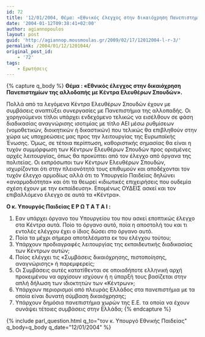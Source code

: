 ```yaml
---
id: 72
title: '12/01/2004, Θέμα: «Εθνικός έλεγχος στην δικαιόχρηση Πανεπιστημίων της αλλοδαπής με Κέντρα Ελευθέρων Σπουδών».'
date: '2004-01-12T09:38:41+02:00'
author: agiannopoulos
layout: post
guid: 'http://agiannop.mousmoulas.gr/2009/02/17/12012004-l-r-3/'
permalink: /2004/01/12/1201044/
original_post_id:
    - '72'
tags:
    - Ερωτήσεις
---
```


{% capture q_body %}
**Θέμα : «Εθνικός έλεγχος στην δικαιόχρηση Πανεπιστημίων της αλλοδαπής με Κέντρα Ελευθέρων Σπουδών».**

Πολλά από τα λεγόμενα Κέντρα Ελευθέρων Σπουδών έχουν με συμβάσεις αναπτύξει συνεργασίες με Πανεπιστήμια της αλλοπαδής. Οι χορηγούμενοι τίτλοι υπάρχει ενδεχόμενο τελικώς να εισέλθουν σε φάση διαδικασίας αναγνώρισης ισοτιμίας με τίτλο ΑΕΙ μέσω ρυθμίσεων (νομοθετικών, διοικητικών ή δικαστικών) που τελικώς θα επιβληθούν στην χώρα ως υποχρεώσεις μας προς την λειτουργίας της Ευρωπαϊκής Ένωσης. Όμως, σε τέτοια περίπτωση, καθοριστικής σημασίας θα είναι η τυχόν συμμόρφωση των Κέντρων Ελευθέρων Σπουδών προς ορισμένες αρχές λειτουργίας, όπως θα προκύπτει από τον έλεγχο από όργανα της πολιτείας. Οι εκπρόσωποι των Κέντρων Ελευθέρων Σπουδών, ισχυρίζονται ότι στην πλειονότητά τους επιθυμούν και αποδέχονται τον τυχόν έλεγχο αρμοδίως αλλά ότι το Υπουργείο Παιδείας δηλώνει «αναρμοδιότητα» και ότι τα θεωρεί «ιδιωτικές επιχειρήσεις που ουδεμία σχέση έχουν με την εκπαίδευση». Επομένως ΟΥΔΕΙΣ ασκεί και τον επιβαλλόμενο έλεγχο σε αυτά τα «Κέντρα».

**Ο κ. Υπουργός Παιδείας Ε Ρ Ω Τ Α Τ Α Ι :**

1. Eαν υπάρχει όργανο του Υπουργείου του που ασκεί εποπτικώς έλεγχο στα Κέντρα αυτά. Ποίο το όργανο αυτό, ποία η αποστολή του και τι εντολές ελέγχου έχει ο ίδιος δώσει στο όργανο αυτό.
1. Ποία τα μέχρι σήμερα αποτελέσματα εκ του ελέγχου τούτου;
1. Υπάρχουν προδιαγραφές λειτουργίας της εκπαιδευτικής διαδικασίας των Κέντρων αυτών;
1. Ποίος ελέγχει τις «Συμβάσεις δικαιόχρησης, πιστοποίησης, αναγνώρισης» ή παρεμφερείς;
1. Οι Συμβάσεις αυτές κατατίθενται σε οποιαδήποτε ελληνική αρχή προκειμένου να αρχίσουν ισχύουν ή η ύπαρξή τους βασίζεται στην απλή δήλωση των ιδιοκτητών των «Κέντρων»;
1. Υπάρχουν περιορισμοί από πλευράς Eλλάδος στα πανεπιστήμια με τα οποία είναι δυνατή σύμβαση δικαιόχρησης;
1. Υπάρχουν δημόσια πανεπιστήμια χωρών της Ε.Ε. τα οποία να έχουν συνάψει τέτοιες συμβάσεις στην Eλλάδα;
{% endcapture %}

{% include parl_question.html q_to="τον κ. Υπουργό Εθνικής Παιδείας" q_body=q_body q_date="12/01/2004" %}